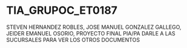 # TIA_GRUPOC_ET0187
STEVEN HERNANDEZ ROBLES, JOSE MANUEL GONZALEZ GALLEGO, JEIDER EMANUEL OSORIO, PROYECTO FINAL PIA/PA
DARLE A LAS SUCURSALES PARA VER LOS OTROS DOCUMENTOS
